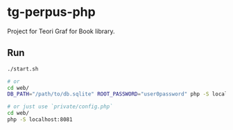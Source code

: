 # tg-perpus-php
Project for Teori Graf for Book library.

## Run

```sh
./start.sh

# or
cd web/
DB_PATH="/path/to/db.sqlite" ROOT_PASSWORD="user0password" php -S localhost:8081

# or just use `private/config.php`
cd web/
php -S localhost:8081
```
